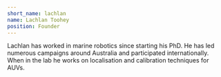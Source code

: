 ```yaml
---
short_name: lachlan
name: Lachlan Toohey
position: Founder
---
```

Lachlan has worked in marine robotics since starting his PhD. He has led numerous campaigns around Australia
and participated internationally. When in the lab he works on localisation and calibration techniques for
AUVs.

